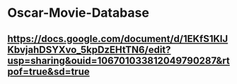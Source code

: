 # Oscar-Movie-Database
## https://docs.google.com/document/d/1EKfS1KlJKbvjahDSYXvo_5kpDzEHtTN6/edit?usp=sharing&ouid=106701033812049790287&rtpof=true&sd=true
